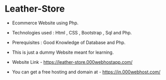 # Leather-Store
* Ecommerce Website using Php.

* Technologies used : Html , CSS , Bootstrap , Sql and Php.

* Prerequisites : Good Knowledge of Database and Php.

* This is just a dummy Website meant for learning. 

* Website Link - https://leather-store.000webhostapp.com/ 

* You can get a free hosting and domain at - https://in.000webhost.com/

